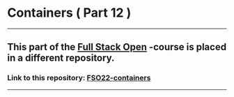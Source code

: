 # Containers ( Part 12 )

---

## This part of the [Full Stack Open](https://fullstackopen.com/) -course is placed in a different repository.

### Link to this repository: [FSO22-containers](https://github.com/sakuhakamaki/FSO22-containers)

---
